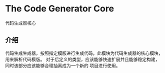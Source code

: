 # The Code Generator Core
代码生成器核心

## 介绍
代码生成生成器，按照指定模版进行生成代码，此模块为代码生成器的核心模块，用来解析代码模版。
对于后定义的类型，应该能够快速扩展并且能够稳定构建，同时该部分应该能够合理抽离成为一个新的
项目进行使用。
